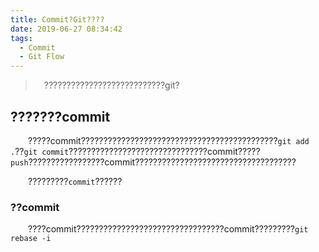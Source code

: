 ```yaml
---
title: Commit?Git????
date: 2019-06-27 08:34:42
tags:
  - Commit
  - Git Flow
---
```


> &emsp;???????????????????????????git?

## ???????commit

&emsp;&emsp;?????commit????????????????????????????????????????????`git add .`??`git commit`???????????????????????????????commit?????`push`?????????????????commit????????????????????????????????????

&emsp;&emsp;?????????`commit`??????

### ??commit

&emsp;&emsp;????commit?????????????????????????????????commit?????????`git rebase -i`